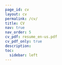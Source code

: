 ```yaml
---
page_id: cv
layout: cv
permalink: /cv/
title: CV
nav: true
nav_order: 5
cv_pdf: resume_en-us.pdf
cv_pdf_only: true
description:
toc:
  sidebar: left
---
```

